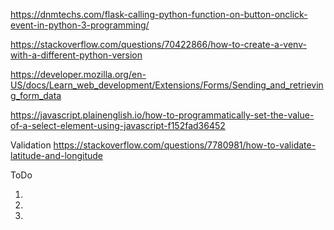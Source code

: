 
https://dnmtechs.com/flask-calling-python-function-on-button-onclick-event-in-python-3-programming/

https://stackoverflow.com/questions/70422866/how-to-create-a-venv-with-a-different-python-version

https://developer.mozilla.org/en-US/docs/Learn_web_development/Extensions/Forms/Sending_and_retrieving_form_data

https://javascript.plainenglish.io/how-to-programmatically-set-the-value-of-a-select-element-using-javascript-f152fad36452

Validation
https://stackoverflow.com/questions/7780981/how-to-validate-latitude-and-longitude



ToDo

1. 
2. 
3.  
